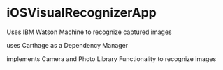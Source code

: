 # iOSVisualRecognizerApp
Uses IBM Watson Machine to recognize captured images

uses Carthage as a Dependency Manager

implements  Camera and Photo Library Functionality to recognize images
